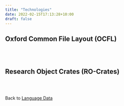 ```yaml
---
title: "Technologies"
date: 2022-02-15T17:13:28+10:00
draft: false
---
```

## Oxford Common File Layout (OCFL)
<br />
<br />

## Research Object Crates (RO-Crates)
<br />
<br />

Back to [Language Data](../data/)
